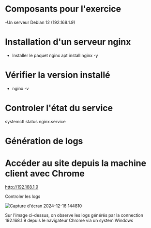 
# Composants pour l'exercice  

-Un serveur Debian 12 (192.168.1.9)


# Installation d'un serveur nginx  

- Installer le paquet nginx
  apt install nginx -y  

# Vérifier la version installé
- nginx -v  

# Controler l'état du service  
  systemctl status nginx.service  

# Génération de logs

# Accéder au site depuis la machine client avec Chrome
http://192.168.1.9

Controler les logs  

![Capture d'écran 2024-12-16 144810](https://github.com/user-attachments/assets/d03ec78e-1206-4dcb-a77d-292d422ab515)  

Sur l'image ci-dessus, on observe les logs générés par la connection 192.168.1.9 depuis le navigateur Chrome via un system Windows
